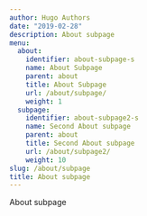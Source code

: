 ```yaml
---
author: Hugo Authors
date: "2019-02-28"
description: About subpage
menu:
  about:
    identifier: about-subpage-s
    name: About Subpage
    parent: about
    title: About Subpage
    url: /about/subpage/
    weight: 1
  subpage:
    identifier: about-subpage2-s
    name: Second About subpage
    parent: about
    title: Second About subpage
    url: /about/subpage2/
    weight: 10
slug: /about/subpage
title: About subpage
---
```


About subpage
